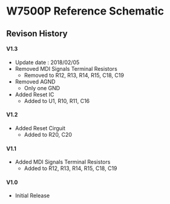# W7500P Reference Schematic
## Revison History

#### V1.3 
- Update date : 2018/02/05
- Removed MDI Signals Terminal Resistors
	- Removed to R12, R13, R14, R15, C18, C19
- Removed AGND
	- Only one GND
- Added Reset IC
	- Added to U1, R10, R11, C16


#### V1.2
- Added Reset Cirguit
	- Added to R20, C20

#### V1.1
- Added MDI Signals Terminal Resistors
	- Added to R12, R13, R14, R15, C18, C19

#### V1.0
- Initial Release